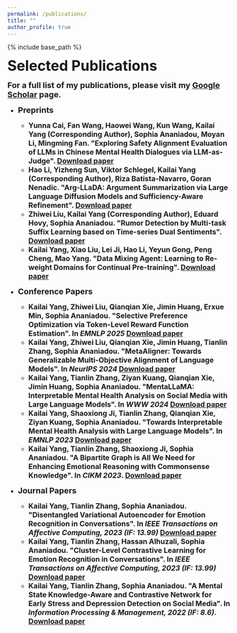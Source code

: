 ```yaml
---
permalink: /publications/
title: ""
author_profile: true
---
```


{% include base_path %}


<b><font size=6>Selected Publications</font>

<font size=4>For a full list of my publications, please visit my <a href="https://scholar.google.com/citations?user=df4H1aQAAAAJ">Google Scholar</a> page.</font>

* <b><font size=4>Preprints</font>
  * <font size=3>Yunna Cai, Fan Wang, Haowei Wang, Kun Wang, <b>Kailai Yang (Corresponding Author)</b>, Sophia Ananiadou, Moyan Li, Mingming Fan. "Exploring Safety Alignment Evaluation of LLMs in Chinese Mental Health Dialogues via LLM-as-Judge". <a href="https://arxiv.org/abs/2508.08236">Download paper</a></font>
  * <font size=3>Hao Li, Yizheng Sun, Viktor Schlegel, <b>Kailai Yang (Corresponding Author)</b>, Riza Batista-Navarro, Goran Nenadic. "Arg-LLaDA: Argument Summarization via Large Language Diffusion Models and Sufficiency-Aware Refinement". <a href="https://arxiv.org/abs/2507.19081">Download paper</a></font>
  * <font size=3>Zhiwei Liu, <b>Kailai Yang (Corresponding Author)</b>, Eduard Hovy, Sophia Ananiadou. "Rumor Detection by Multi-task Suffix Learning based on Time-series Dual Sentiments". <a href="https://arxiv.org/abs/2502.14383">Download paper</a></font>
  * <font size=3><b>Kailai Yang</b>, Xiao Liu, Lei Ji, Hao Li, Yeyun Gong, Peng Cheng, Mao Yang. "Data Mixing Agent: Learning to Re-weight Domains for Continual Pre-training". <a href="https://arxiv.org/abs/2507.15640">Download paper</a></font>


* <b><font size=4>Conference Papers</font>
  * <font size=3><b>Kailai Yang</b>, Zhiwei Liu, Qianqian Xie, Jimin Huang, Erxue Min, Sophia Ananiadou. "Selective Preference Optimization via Token-Level Reward Function Estimation". In <i>EMNLP 2025</i> <a href="https://arxiv.org/abs/2408.13518">Download paper</a></font>
  * <font size=3><b>Kailai Yang</b>, Zhiwei Liu, Qianqian Xie, Jimin Huang, Tianlin Zhang, Sophia Ananiadou. "MetaAligner: Towards Generalizable Multi-Objective Alignment of Language Models". In <i>NeurlPS 2024</i> <a href="https://arxiv.org/abs/2403.17141">Download paper</a></font>
  * <font size=3><b>Kailai Yang</b>, Tianlin Zhang, Ziyan Kuang, Qianqian Xie, Jimin Huang, Sophia Ananiadou. "MentaLLaMA: Interpretable Mental Health Analysis on Social Media with Large Language Models". In <i>WWW 2024</i> <a href="https://arxiv.org/abs/2309.13567">Download paper</a></font>
  * <font size=3><b>Kailai Yang</b>, Shaoxiong Ji, Tianlin Zhang, Qianqian Xie, Ziyan Kuang, Sophia Ananiadou. "Towards Interpretable Mental Health Analysis with Large Language Models". In <i>EMNLP 2023</i> <a href="https://aclanthology.org/2023.emnlp-main.370/">Download paper</a></font>
  * <font size=3><b>Kailai Yang</b>, Tianlin Zhang, Shaoxiong Ji, Sophia Ananiadou. "A Bipartite Graph is All We Need for Enhancing Emotional Reasoning with Commonsense Knowledge". In <i>CIKM 2023</i>. <a href="https://arxiv.org/abs/2308.04811">Download paper</a></font>

* <b><font size=4>Journal Papers</font>
  * <font size=3><b>Kailai Yang</b>, Tianlin Zhang, Sophia Ananiadou. "Disentangled Variational Autoencoder for Emotion Recognition in Conversations". In <i>IEEE Transactions on Affective Computing, 2023 (IF: 13.99)</i> <a href="https://arxiv.org/abs/2305.14071">Download paper</a></font>
  * <font size=3><b>Kailai Yang</b>, Tianlin Zhang, Hassan Alhuzali, Sophia Ananiadou. "Cluster-Level Contrastive Learning for Emotion Recognition in Conversations". In <i>IEEE Transactions on Affective Computing, 2023 (IF: 13.99)</i> <a href="http://arxiv.org/abs/2302.03508">Download paper</a></font>
  * <font size=3><b>Kailai Yang</b>, Tianlin Zhang, Sophia Ananiadou. "A Mental State Knowledge-Aware and Contrastive Network for Early Stress and Depression Detection on Social Media". In <i>Information Processing & Management, 2022 (IF: 8.6)</i>. <a href="https://www.sciencedirect.com/science/article/pii/S0306457322000796">Download paper</a></font>
